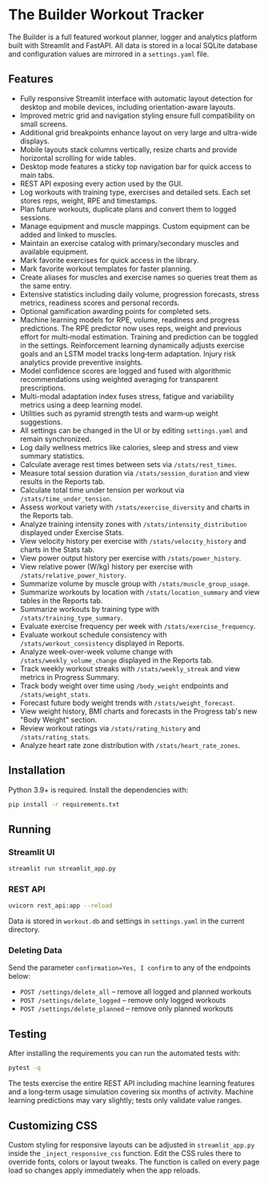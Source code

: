# The Builder Workout Tracker

The Builder is a full featured workout planner, logger and analytics platform built with Streamlit and FastAPI. All data is stored in a local SQLite database and configuration values are mirrored in a `settings.yaml` file.

## Features

- Fully responsive Streamlit interface with automatic layout detection for desktop and mobile devices, including orientation-aware layouts.
- Improved metric grid and navigation styling ensure full compatibility on small screens.
- Additional grid breakpoints enhance layout on very large and ultra-wide displays.
- Mobile layouts stack columns vertically, resize charts and provide horizontal scrolling for wide tables.
- Desktop mode features a sticky top navigation bar for quick access to main tabs.
- REST API exposing every action used by the GUI.
- Log workouts with training type, exercises and detailed sets. Each set stores reps, weight, RPE and timestamps.
- Plan future workouts, duplicate plans and convert them to logged sessions.
- Manage equipment and muscle mappings. Custom equipment can be added and linked to muscles.
- Maintain an exercise catalog with primary/secondary muscles and available equipment.
- Mark favorite exercises for quick access in the library.
- Mark favorite workout templates for faster planning.
- Create aliases for muscles and exercise names so queries treat them as the same entry.
- Extensive statistics including daily volume, progression forecasts, stress metrics, readiness scores and personal records.
- Optional gamification awarding points for completed sets.
- Machine learning models for RPE, volume, readiness and progress predictions. The RPE predictor now uses reps, weight and previous effort for multi‑modal estimation. Training and prediction can be toggled in the settings. Reinforcement learning dynamically adjusts exercise goals and an LSTM model tracks long‑term adaptation. Injury risk analytics provide preventive insights.
- Model confidence scores are logged and fused with algorithmic recommendations using weighted averaging for transparent prescriptions.
- Multi-modal adaptation index fuses stress, fatigue and variability metrics using a deep learning model.
- Utilities such as pyramid strength tests and warm‑up weight suggestions.
- All settings can be changed in the UI or by editing `settings.yaml` and remain synchronized.
- Log daily wellness metrics like calories, sleep and stress and view summary statistics.
- Calculate average rest times between sets via `/stats/rest_times`.
- Measure total session duration via `/stats/session_duration` and view results in the Reports tab.
- Calculate total time under tension per workout via `/stats/time_under_tension`.
- Assess workout variety with `/stats/exercise_diversity` and charts in the Reports tab.
- Analyze training intensity zones with `/stats/intensity_distribution` displayed under Exercise Stats.
- View velocity history per exercise with `/stats/velocity_history` and charts in the Stats tab.
- View power output history per exercise with `/stats/power_history`.
- View relative power (W/kg) history per exercise with `/stats/relative_power_history`.
- Summarize volume by muscle group with `/stats/muscle_group_usage`.
- Summarize workouts by location with `/stats/location_summary` and view tables in the Reports tab.
- Summarize workouts by training type with `/stats/training_type_summary`.
- Evaluate exercise frequency per week with `/stats/exercise_frequency`.
- Evaluate workout schedule consistency with `/stats/workout_consistency` displayed in Reports.
- Analyze week-over-week volume change with `/stats/weekly_volume_change` displayed in the Reports tab.
- Track weekly workout streaks with `/stats/weekly_streak` and view metrics in Progress Summary.
- Track body weight over time using `/body_weight` endpoints and `/stats/weight_stats`.
- Forecast future body weight trends with `/stats/weight_forecast`.
- View weight history, BMI charts and forecasts in the Progress tab's new "Body Weight" section.
- Review workout ratings via `/stats/rating_history` and `/stats/rating_stats`.
- Analyze heart rate zone distribution with `/stats/heart_rate_zones`.

## Installation

Python 3.9+ is required. Install the dependencies with:

```bash
pip install -r requirements.txt
```

## Running

### Streamlit UI

```bash
streamlit run streamlit_app.py
```

### REST API

```bash
uvicorn rest_api:app --reload
```

Data is stored in `workout.db` and settings in `settings.yaml` in the current directory.

### Deleting Data

Send the parameter `confirmation=Yes, I confirm` to any of the endpoints below:

- `POST /settings/delete_all` – remove all logged and planned workouts
- `POST /settings/delete_logged` – remove only logged workouts
- `POST /settings/delete_planned` – remove only planned workouts

## Testing

After installing the requirements you can run the automated tests with:

```bash
pytest -q
```

The tests exercise the entire REST API including machine learning features and a long‑term usage simulation covering six months of activity.
Machine learning predictions may vary slightly; tests only validate value ranges.

## Customizing CSS

Custom styling for responsive layouts can be adjusted in `streamlit_app.py` inside the `_inject_responsive_css` function. Edit the CSS rules there to override fonts, colors or layout tweaks. The function is called on every page load so changes apply immediately when the app reloads.

